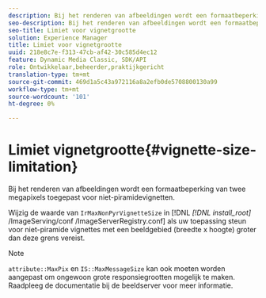```yaml
---
description: Bij het renderen van afbeeldingen wordt een formaatbeperking van twee megapixels toegepast voor niet-piramidevignetten.
seo-description: Bij het renderen van afbeeldingen wordt een formaatbeperking van twee megapixels toegepast voor niet-piramidevignetten.
seo-title: Limiet voor vignetgrootte
solution: Experience Manager
title: Limiet voor vignetgrootte
uuid: 218e8c7e-f313-47cb-af42-30c585d4ec12
feature: Dynamic Media Classic, SDK/API
role: Ontwikkelaar,beheerder,praktijkgericht
translation-type: tm+mt
source-git-commit: 469d1a5c43a972116a8a2efb0de5708800130a99
workflow-type: tm+mt
source-wordcount: '101'
ht-degree: 0%

---
```



# Limiet vignetgrootte{#vignette-size-limitation}

Bij het renderen van afbeeldingen wordt een formaatbeperking van twee megapixels toegepast voor niet-piramidevignetten.

Wijzig de waarde van `IrMaxNonPyrVignetteSize` in [!DNL *[!DNL install_root]* /ImageServing/conf /ImageServerRegistry.conf] als uw toepassing steun voor niet-piramide vignettes met een beeldgebied (breedte x hoogte) groter dan deze grens vereist.

>[!NOTE]
>
>`attribute::MaxPix` en  `IS::MaxMessageSize` kan ook moeten worden aangepast om ongewoon grote responsiegrootten mogelijk te maken. Raadpleeg de documentatie bij de beeldserver voor meer informatie.


